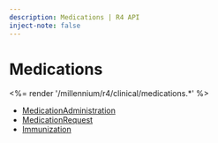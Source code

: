 ```yaml
---
description: Medications | R4 API
inject-note: false
---
```


# Medications

<%= render '/millennium/r4/clinical/medications.*' %>

* [MedicationAdministration](/millennium/r4/clinical/medications/medication-administration)
* [MedicationRequest](/millennium/r4/clinical/medications/medication-request)
* [Immunization](/millennium/r4/clinical/medications/immunization)
